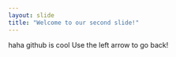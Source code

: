 ```yaml
---
layout: slide
title: "Welcome to our second slide!"
---
```

haha github is cool
Use the left arrow to go back!

